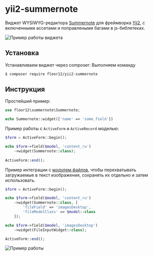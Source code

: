# yii2-summernote

Виджет WYSIWYG-редактора [Summernote](https://summernote.org/ ) для фреймворка [Yii2](https://yiiframework.ru/), c включенными ассетами и поправлеными багами в js-библетеках.

![Пример работы виджета](https://floor12.net/en/files/default/image?hash=81ef4ae8ce4cf1c288ad9dd78ff72ec2&width=1500)
## Установка

Устанавливаем виджет через composer:
Выполняем команду

```bash
$ composer require floor12/yii2-summernote
```

## Инструкция

Простейший пример:

```php
use floor12\summernote\Summernote;

echo Summernote::widget(['name' => 'some_field'])
```


Пример работы с `ActiveForm` и `ActiveRecord` моделью:

```php
$form = ActiveForm::begin();

echo $form->field($model, 'content_ru')
    ->widget(Summernote::class);
             
ActiveForm::end();
```


Пример интеграции с [модулем файлов](https://github.com/floor12/yii2-module-files), чтобы перехватывать загружаемые в
текст изображения, сохранять их отдельно и затем
использовать.

```php
$form = ActiveForm::begin();

echo $form->field($model, 'content_ru')
    ->widget(Summernote::class, [
        'fileField' => 'imagesDesktop',
        'fileModelClass' => $model::class
    ]);

echo $form->field($model, 'imagesDesktop')
    ->widget(FileInputWidget::class);

ActiveForm::end();
```

![Пример работы](https://floor12.net/en/files/default/image?hash=868c9752a86820692dabcb334f766df7&width=1500)